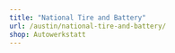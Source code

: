 ```yaml
---
title: "National Tire and Battery"
url: /austin/national-tire-and-battery/
shop: Autowerkstatt
---
```


